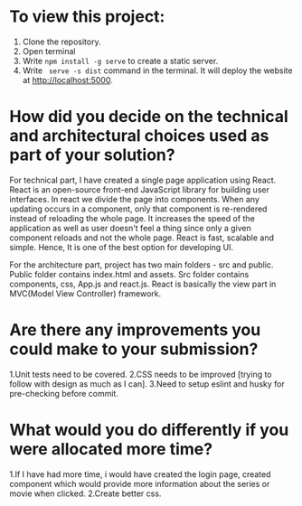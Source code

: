 # To view this project:
1. Clone the repository.
2. Open terminal
3. Write `npm install -g serve` to create a static server.
4. Write ` serve -s dist` command in the terminal. It will deploy the website at [http://localhost:5000](http://localhost:5000).

# How did you decide on the technical and architectural choices used as part of your solution?

For technical part, I have created a single page application using React. React is an open-source front-end JavaScript library for building user interfaces. In react we divide the page into components. When any updating occurs in a component, only that component is re-rendered instead of reloading the whole page. It increases the speed of the application as well as user doesn't feel a thing since only a given component reloads and not the whole page. React is fast, scalable and simple. Hence, It is one of the best option for developing UI.
 
For the architecture part, project has two main folders - src and public. Public folder contains index.html and assets. Src folder contains components, css, App.js and react.js. React is basically the view part in MVC(Model View Controller) framework.

# Are there any improvements you could make to your submission?
1.Unit tests need to be covered.
2.CSS needs to be improved [trying to follow with design as much as I can].
3.Need to setup eslint and husky for pre-checking before commit.

# What would you do differently if you were allocated more time?
1.If I have had more time, i would have created the login page, created component which would provide more information about the series or movie when clicked. 
2.Create better css. 


